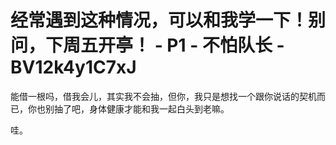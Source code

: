 # 经常遇到这种情况，可以和我学一下！别问，下周五开亭！ - P1 - 不怕队长 - BV12k4y1C7xJ

能借一根吗，借我会儿，其实我不会抽，但你，我只是想找一个跟你说话的契机而已，你也别抽了吧，身体健康才能和我一起白头到老嘛。

哇。